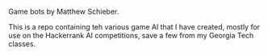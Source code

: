 Game bots by Matthew Schieber.

This is a repo containing teh various game AI that I have created, mostly for use on the Hackerrank AI competitions, save a few from my Georgia Tech classes.
